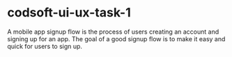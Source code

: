 # codsoft-ui-ux-task-1
A mobile app signup flow is the process of users creating an account and signing up for an app. The goal of a good signup flow is to make it easy and quick for users to sign up.
